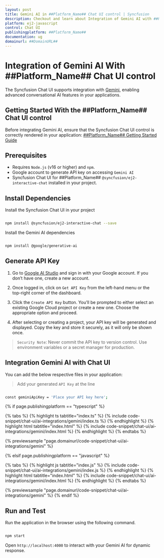 ```yaml
---
layout: post
title: Gemini AI in ##Platform_Name## Chat UI control | Syncfusion
description: Checkout and learn about Integration of Gemini AI with ##Platform_Name## Chat UI control of Syncfusion Essential JS 2 and more.
platform: ej2-javascript
control: Chat UI 
publishingplatform: ##Platform_Name##
documentation: ug
domainurl: ##DomainURL##
---
```


# Integration of Gemini AI With ##Platform_Name## Chat UI control

The Syncfusion Chat UI supports integration with [Gemini](https://ai.google.dev/gemini-api/docs), enabling advanced conversational AI features in your applications.

## Getting Started With the ##Platform_Name## Chat UI control

Before integrating Gemini AI, ensure that the Syncfusion Chat UI control is correctly rendered in your application:
[ ##Platform_Name## Getting Started Guide](../getting-started)

## Prerequisites

* Requires `Node.js` (v16 or higher) and `npm`.
* Google account to generate API key on accessing `Gemini AI`
* Syncfusion Chat UI for ##Platform_Name## `@syncfusion/ej2-interactive-chat` installed in your project.

## Install Dependencies

Install the Syncfusion Chat UI in your project

```bash 

npm install @syncfusion/ej2-interactive-chat --save

```

Install the Gemini AI dependencies

```bash

npm install @google/generative-ai

```

## Generate API Key

1. Go to [Google AI Studio](https://aistudio.google.com/app/apikey) and sign in with your Google account. If you don’t have one, create a new account. 

2. Once logged in, click on `Get API Key` from the left-hand menu or the top-right corner of the dashboard. 

3. Click the `Create API Key` button. You’ll be prompted to either select an existing Google Cloud project or create a new one. Choose the appropriate option and proceed. 

4. After selecting or creating a project, your API key will be generated and displayed. Copy the key and store it securely, as it will only be shown once.

> `Security Note`: Never commit the API key to version control. Use environment variables or a secret manager for production.

##  Integration Gemini AI with Chat UI

You can add the below respective files in your application:

> Add your generated `API Key` at the line 

```bash

const geminiApiKey = 'Place your API key here'; 

```

{% if page.publishingplatform == "typescript" %}

{% tabs %}
{% highlight ts tabtitle="index.ts" %}
{% include code-snippet/chat-ui/ai-integrations/gemini/index.ts %}
{% endhighlight %}
{% highlight html tabtitle="index.html" %}
{% include code-snippet/chat-ui/ai-integrations/gemini/index.html %}
{% endhighlight %}
{% endtabs %}
        
{% previewsample "page.domainurl/code-snippet/chat-ui/ai-integrations/gemini" %}

{% elsif page.publishingplatform == "javascript" %}

{% tabs %}
{% highlight js tabtitle="index.js" %}
{% include code-snippet/chat-ui/ai-integrations/gemini/index.js %}
{% endhighlight %}
{% highlight html tabtitle="index.html" %}
{% include code-snippet/chat-ui/ai-integrations/gemini/index.html %}
{% endhighlight %}
{% endtabs %}

{% previewsample "page.domainurl/code-snippet/chat-ui/ai-integrations/gemini" %}
{% endif %}

## Run and Test 

Run the application in the browser using the following command.

```bash

npm start

```

Open `http://localhost:4000` to interact with your Gemini AI for dynamic response.
